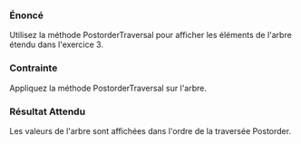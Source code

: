 ### Énoncé

Utilisez la méthode PostorderTraversal pour afficher les éléments de l'arbre étendu dans l'exercice 3.

### Contrainte

Appliquez la méthode PostorderTraversal sur l'arbre.

### Résultat Attendu

Les valeurs de l'arbre sont affichées dans l'ordre de la traversée Postorder.